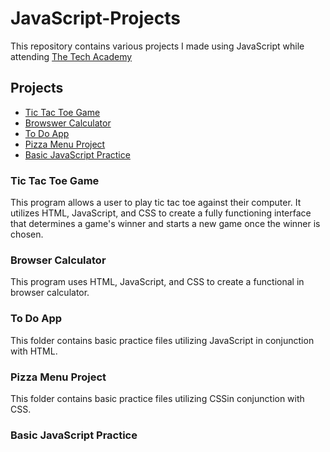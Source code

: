# JavaScript-Projects
This repository contains various projects I made using JavaScript while attending [The Tech Academy](https://www.learncodinganywhere.com/)

## Projects
- [Tic Tac Toe Game](#tic-tac-toe-game)
- [Browswer Calculator](#browser-calculator)
- [To Do App](#to-do-app)
- [Pizza Menu Project](#pizza-menu-project)
- [Basic JavaScript Practice](#basic-javascript-practice)

### Tic Tac Toe Game
This program allows a user to play tic tac toe against their computer. It utilizes HTML, JavaScript, and CSS to create a fully functioning interface that determines a game's winner and starts a new 
game once the winner is chosen. 

### Browser Calculator 
This program uses HTML, JavaScript, and CSS to create a functional in browser calculator.  

### To Do App
This folder contains basic practice files utilizing JavaScript in conjunction with HTML. 

### Pizza Menu Project 
This folder contains basic practice files utilizing CSSin conjunction with CSS. 

### Basic JavaScript Practice
